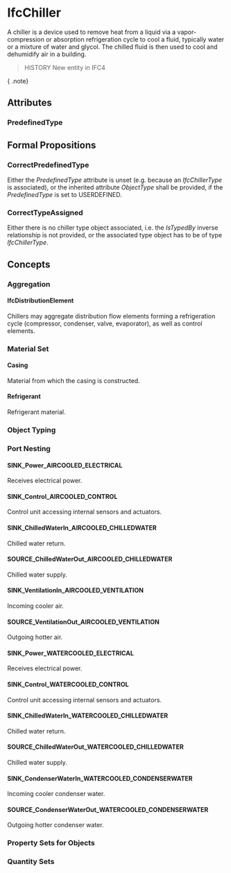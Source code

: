 # IfcChiller

A chiller is a device used to remove heat from a liquid via a vapor-compression or absorption refrigeration cycle to cool a fluid, typically water or a mixture of water and glycol. The chilled fluid is then used to cool and dehumidify air in a building.
<!-- end of short definition -->


> HISTORY New entity in IFC4

{ .note}
>

## Attributes

### PredefinedType


## Formal Propositions

### CorrectPredefinedType
Either the _PredefinedType_ attribute is unset (e.g. because an _IfcChillerType_ is associated), or the inherited attribute _ObjectType_ shall be provided, if the _PredefinedType_ is set to USERDEFINED.

### CorrectTypeAssigned
Either there is no chiller type object associated, i.e. the _IsTypedBy_ inverse relationship is not provided, or the associated type object has to be of type _IfcChillerType_.

## Concepts

### Aggregation



#### IfcDistributionElement

Chillers may aggregate distribution flow elements forming a refrigeration cycle (compressor, condenser, valve, evaporator), as well as control elements.

### Material Set



#### Casing

Material from which the casing is constructed.

#### Refrigerant

Refrigerant material.

### Object Typing



### Port Nesting



#### SINK_Power_AIRCOOLED_ELECTRICAL

Receives electrical power.

#### SINK_Control_AIRCOOLED_CONTROL

Control unit accessing internal sensors and actuators.

#### SINK_ChilledWaterIn_AIRCOOLED_CHILLEDWATER

Chilled water return.

#### SOURCE_ChilledWaterOut_AIRCOOLED_CHILLEDWATER

Chilled water supply.

#### SINK_VentilationIn_AIRCOOLED_VENTILATION

Incoming cooler air.

#### SOURCE_VentilationOut_AIRCOOLED_VENTILATION

Outgoing hotter air.

#### SINK_Power_WATERCOOLED_ELECTRICAL

Receives electrical power.

#### SINK_Control_WATERCOOLED_CONTROL

Control unit accessing internal sensors and actuators.

#### SINK_ChilledWaterIn_WATERCOOLED_CHILLEDWATER

Chilled water return.

#### SOURCE_ChilledWaterOut_WATERCOOLED_CHILLEDWATER

Chilled water supply.

#### SINK_CondenserWaterIn_WATERCOOLED_CONDENSERWATER

Incoming cooler condenser water.

#### SOURCE_CondenserWaterOut_WATERCOOLED_CONDENSERWATER

Outgoing hotter condenser water.

### Property Sets for Objects



### Quantity Sets




